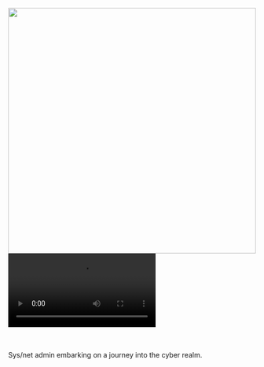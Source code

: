 [comment]: <> (<img src="https://cdn.glitch.global/ade407d1-2e00-45e4-bc94-7e0ce2f78578/Final_Sh3ll_MotionDesign.gif?v=1706609439598" width=100% height=300>)
<img src="https://cdn.glitch.global/ade407d1-2e00-45e4-bc94-7e0ce2f78578/Final_Sh3ll_MotionDesign.gif?v=1706609439598" width=100% height=500>
<video src='https://cdn.glitch.me/ade407d1-2e00-45e4-bc94-7e0ce2f78578/Final_Sh3ll_MotionDesign.mp4'></video>

<br>
<br>
Sys/net admin embarking on a journey into the cyber realm. 
<!--
**SH3LLco/SH3LLco** is a ✨ _special_ ✨ repository because its `README.md` (this file) appears on your GitHub profile.

Here are some ideas to get you started:

- 🔭 I’m currently working on ...
- 🌱 I’m currently learning ...
- 👯 I’m looking to collaborate on ...
- 🤔 I’m looking for help with ...
- 💬 Ask me about ...
- 📫 How to reach me: ...
- 😄 Pronouns: ...
- ⚡ Fun fact: ...
-->

